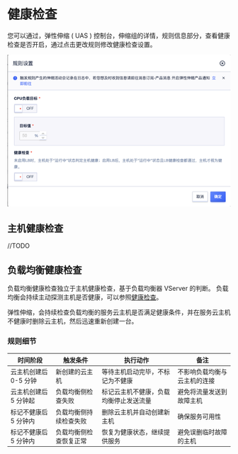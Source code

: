 # 健康检查

您可以通过，弹性伸缩 ( UAS ) 控制台，伸缩组的详情，规则信息部分，查看健康检查是否开启，通过点击更改规则修改健康检查设置。

![健康检查](/images/health.png)

## 主机健康检查

//TODO

## 负载均衡健康检查

负载均衡健康检查独立于主机健康检查，基于负载均衡器 VServer 的判断。
负载均衡会持续主动探测主机是否健康，可以参照[健康检查](https://docs.ucloud.cn/ulb/faq/ulbhealthcheck)。

弹性伸缩，会持续检查负载均衡的服务云主机是否满足健康条件，并在服务云主机不健康时删除云主机，然后迅速重新创建一台。

### 规则细节

| 时间阶段 | 触发条件 | 执行动作 | 备注 |
|---------|---------|---------|------|
| 云主机创建后 0-5 分钟 | 新创建的云主机 | 等待主机启动完毕，不标记为不健康 | 不影响负载均衡与云主机的连接 |
| 云主机创建后 5 分钟起 | 负载均衡侧检查失败 | 标记云主机不健康，负载均衡停止发送流量 | 避免将流量发送到故障主机 |
| 标记不健康后 5 分钟内 | 负载均衡侧持续检查失败 | 删除云主机并自动创建新主机 | 确保服务可用性 |
| 标记不健康后 5 分钟内 | 负载均衡侧检查恢复正常 | 恢复为健康状态，继续提供服务 | 避免误删临时故障的主机 |